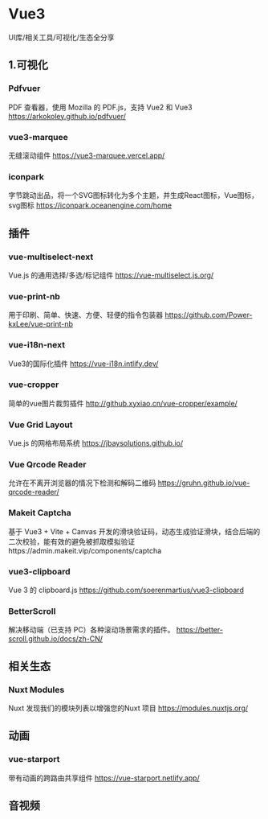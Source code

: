 # Vue3
UI库/相关工具/可视化/生态全分享

## 1.可视化
### Pdfvuer
PDF 查看器，使用 Mozilla 的 PDF.js，支持 Vue2 和 Vue3
https://arkokoley.github.io/pdfvuer/
### vue3-marquee
无缝滚动组件
https://vue3-marquee.vercel.app/
### iconpark
字节跳动出品，将一个SVG图标转化为多个主题，并生成React图标，Vue图标，svg图标
https://iconpark.oceanengine.com/home
## 插件
### vue-multiselect-next
Vue.js 的通用选择/多选/标记组件
https://vue-multiselect.js.org/
### vue-print-nb
用于印刷、简单、快速、方便、轻便的指令包装器
https://github.com/Power-kxLee/vue-print-nb
### vue-i18n-next
Vue3的国际化插件
https://vue-i18n.intlify.dev/
###  vue-cropper
简单的vue图片裁剪插件
http://github.xyxiao.cn/vue-cropper/example/
### Vue Grid Layout
Vue.js 的网格布局系统
https://jbaysolutions.github.io/
### Vue Qrcode Reader
允许在不离开浏览器的情况下检测和解码二维码
https://gruhn.github.io/vue-qrcode-reader/
###  Makeit Captcha
基于 Vue3 + Vite + Canvas 开发的滑块验证码，动态生成验证滑块，结合后端的二次校验，能有效的避免被抓取模拟验证https://admin.makeit.vip/components/captcha
### vue3-clipboard
Vue 3 的 clipboard.js
https://github.com/soerenmartius/vue3-clipboard

### BetterScroll
解决移动端（已支持 PC）各种滚动场景需求的插件。
https://better-scroll.github.io/docs/zh-CN/
## 相关生态
### Nuxt Modules
Nuxt 发现我们的模块列表以增强您的Nuxt 项目
https://modules.nuxtjs.org/

## 动画
### vue-starport
带有动画的跨路由共享组件
https://vue-starport.netlify.app/
## 音视频
